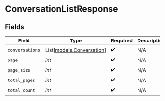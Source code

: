 # ConversationListResponse


## Fields

| Field                                                  | Type                                                   | Required                                               | Description                                            |
| ------------------------------------------------------ | ------------------------------------------------------ | ------------------------------------------------------ | ------------------------------------------------------ |
| `conversations`                                        | List[[models.Conversation](../models/conversation.md)] | :heavy_check_mark:                                     | N/A                                                    |
| `page`                                                 | *int*                                                  | :heavy_check_mark:                                     | N/A                                                    |
| `page_size`                                            | *int*                                                  | :heavy_check_mark:                                     | N/A                                                    |
| `total_pages`                                          | *int*                                                  | :heavy_check_mark:                                     | N/A                                                    |
| `total_count`                                          | *int*                                                  | :heavy_check_mark:                                     | N/A                                                    |